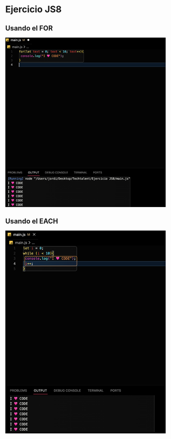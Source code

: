 # Ejercicio JS8
## Usando el FOR
![Primera captura](./img/Captura-1.png)
## Usando el EACH
![Segunda captura](./img/Captura-2.png)